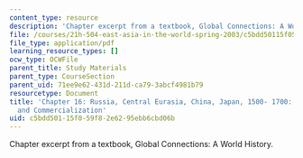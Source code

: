 ```yaml
---
content_type: resource
description: 'Chapter excerpt from a textbook, Global Connections: A World History.'
file: /courses/21h-504-east-asia-in-the-world-spring-2003/c5bdd50115f059f82e6295ebb6cbd06b_perdue_16.pdf
file_type: application/pdf
learning_resource_types: []
ocw_type: OCWFile
parent_title: Study Materials
parent_type: CourseSection
parent_uid: 71ee9e62-431d-211d-ca79-3abcf4981b79
resourcetype: Document
title: 'Chapter 16: Russia, Central Eurasia, China, Japan, 1500- 1700: Centralization
  and Commercialization'
uid: c5bdd501-15f0-59f8-2e62-95ebb6cbd06b
---
```

Chapter excerpt from a textbook, Global Connections: A World History.

